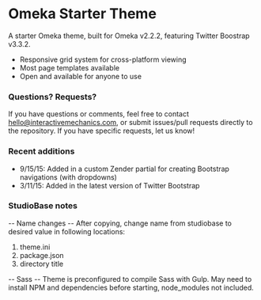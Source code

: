 Omeka Starter Theme
===================

A starter Omeka theme, built for Omeka v2.2.2, featuring Twitter Boostrap v3.3.2.

*  Responsive grid system for cross-platform viewing
*  Most page templates available
*  Open and available for anyone to use

### Questions? Requests?
If you have questions or comments, feel free to contact hello@interactivemechanics.com, or submit issues/pull requests directly to the repository. If you have specific requests, let us know!

### Recent additions
*  9/15/15: Added in a custom Zender partial for creating Bootstrap navigations (with dropdowns)
*  3/11/15: Added in the latest version of Twitter Bootstrap

### StudioBase notes
-- Name changes --
After copying, change name from studiobase to desired value in following locations:
1. theme.ini
2. package.json
3. directory title

-- Sass --
Theme is preconfigured to compile Sass with Gulp.  May need to install NPM and dependencies before starting, node_modules not included.

